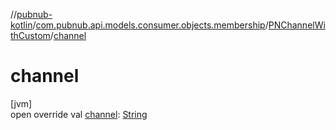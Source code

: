 //[pubnub-kotlin](../../../index.md)/[com.pubnub.api.models.consumer.objects.membership](../index.md)/[PNChannelWithCustom](index.md)/[channel](channel.md)

# channel

[jvm]\
open override val [channel](channel.md): [String](https://kotlinlang.org/api/latest/jvm/stdlib/kotlin/-string/index.html)
